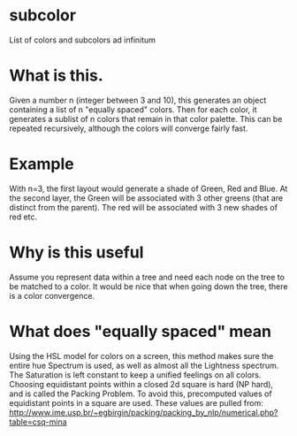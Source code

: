 # subcolor
List of colors and subcolors ad infinitum

# What is this.

Given a number n (integer between 3 and 10), this generates an object containing a list of n "equally spaced" colors.
Then for each color, it generates a sublist of n colors that remain in that color palette.
This can be repeated recursively, although the colors will converge fairly fast.

# Example

With n=3, the first layout would generate a shade of Green, Red and Blue.
At the second layer, the Green will be associated with 3 other greens (that are distinct from the parent). The red will be associated with 3 new shades of red etc.

# Why is this useful

Assume you represent data within a tree and need each node on the tree to be matched to a color.
It would be nice that when going down the tree, there is a color convergence.

# What does "equally spaced" mean

Using the HSL model for colors on a screen, this method makes sure the entire hue Spectrum is used, as well as almost all the Lightness spectrum.
The Saturation is left constant to keep a unified feelings on all colors.
Choosing equidistant points within a closed 2d square is hard (NP hard), and is called the Packing Problem.
To avoid this, precomputed values of equidistant points in a square are used.
These values are pulled from:
http://www.ime.usp.br/~egbirgin/packing/packing_by_nlp/numerical.php?table=csq-mina

